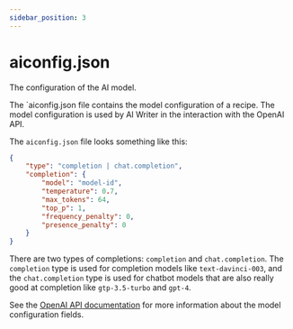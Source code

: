 ```yaml
---
sidebar_position: 3
---
```


# aiconfig.json

The configuration of the AI model.

The `aiconfig.json file contains the model configuration of a recipe. The model configuration is used by AI Writer in the interaction with the OpenAI API.

The `aiconfig.json` file looks something like this:

```json
{
    "type": "completion | chat.completion",
    "completion": {
        "model": "model-id",
        "temperature": 0.7,
        "max_tokens": 64,
        "top_p": 1,
        "frequency_penalty": 0,
        "presence_penalty": 0
    }
}
```

There are two types of completions: `completion` and `chat.completion`. The `completion` type is used for completion models like `text-davinci-003`, and the `chat.completion` type is used for chatbot models that are also really good at completion like `gtp-3.5-turbo` and `gpt-4`.

See the [OpenAI API documentation](https://platform.openai.com/docs/api-reference/completions/create) for more information about the model configuration fields.